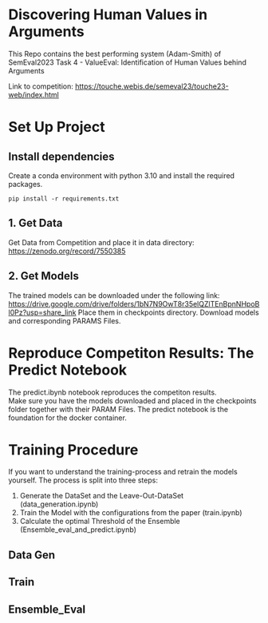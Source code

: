 # Discovering Human Values in Arguments

This Repo contains the best performing system (Adam-Smith) of SemEval2023 Task 4 - ValueEval: Identification of Human Values behind Arguments

Link to competition: https://touche.webis.de/semeval23/touche23-web/index.html

# Set Up Project

## Install dependencies

Create a conda environment with python 3.10 and install the required packages.

```
pip install -r requirements.txt
```

## 1. Get Data

Get Data from Competition and place it in data directory: https://zenodo.org/record/7550385

## 2. Get Models

The trained models can be downloaded under the following link: https://drive.google.com/drive/folders/1bN7N9OwT8r35elQZlTEnBpnNHpoBl0Pz?usp=share_link
Place them in checkpoints directory. Download models and corresponding PARAMS Files.

# Reproduce Competiton Results: The Predict Notebook

The predict.ibynb notebook reproduces the competiton results.  
Make sure you have the models downloaded and placed in the checkpoints folder together with their PARAM Files.
The predict notebook is the foundation for the docker container.

# Training Procedure

If you want to understand the training-process and retrain the models yourself.
The process is split into three steps:

1. Generate the DataSet and the Leave-Out-DataSet (data_generation.ipynb)
2. Train the Model with the configurations from the paper (train.ipynb)
3. Calculate the optimal Threshold of the Ensemble (Ensemble_eval_and_predict.ipynb)

## Data Gen

## Train

## Ensemble_Eval
